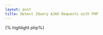 ```yaml
---
layout: post
title: Detect JQuery AJAX Requests with PHP
---
```


{% highlight php%}
<?php
// returns true if the request is made with XMLHttpRequest header 
function isXhr() {
    return $_SERVER['HTTP_X_REQUESTED_WITH'] === 'XMLHttpRequest';
}

//Usage 
if( isXhr() ) {
    echo "The AJAX Request is made from JQuery ";
} else {
    echo "The AJAX Request might not be made from JQuery ";
}
{% endhighlight %}
